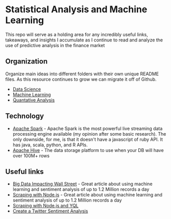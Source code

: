 Statistical Analysis and Machine Learning
===

This repo will serve as a holding area for any incredibly useful links, takeaways, and insights I accumulate as I continue to read and analyze the use of predictive analysis in the finance market


Organization
---

Organize main ideas into different folders with their own unique README files. As this resource continues to grow we can migrate it off of Github.

* [Data Science](https://github.com/igolden/stats-and-machine-learning/tree/master/data-science)
* [Machine Learning](https://github.com/igolden/stats-and-machine-learning/tree/master/machine-learning)
* [Quantative Analysis](https://github.com/igolden/stats-and-machine-learning/tree/master/quantatative-analysis)


Technology
---

* [Apache Spark](http://spark.apache.org/) - Apache Spark is the most powerful live streaming data processing engine available (my opinion after some basic research). The only downside, for me, is that it doesn't have a javascript of ruby API. It has java, scala, python, and R APIs.
* [Apache Hive](https://hive.apache.org/) - The data storage platform to use when your DB will have over 100M+ rows


Useful links
---

* [Big Data Impacting Wall Street](http://radar.oreilly.com/2015/05/data-science-makes-an-impact-on-wall-street.html) - Great article about using machine learning and sentiment analysis of up to 1.2 Million records a day
* [Scraping with Node.js](https://scotch.io/tutorials/scraping-the-web-with-node-js) - Great article about using machine learning and sentiment analysis of up to 1.2 Million records a day
* [Scraping with Node.js and YQL](http://code.tutsplus.com/tutorials/web-scraping-with-node-js--net-25560)
* [Create a Twitter Sentiment Analysis](http://datascienceplus.com/how-to-create-a-twitter-sentiment-analysis-using-r-and-shiny/)

